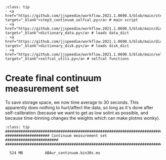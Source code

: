 `````{admonition} Scripts for **Step 3 - Self-calibration of the continuum**:
:class: tip
- <a href="https://github.com/jjspeedie/workflow.2021.1.0690.S/blob/main/step3_continuum_selfcal.py" target="_blank">step3_continuum_selfcal.py</a> # main script
- <a href="https://github.com/jjspeedie/workflow.2021.1.0690.S/blob/main/dictionary_data.py" target="_blank">dictionary_data.py</a> # loads data_dict
- <a href="https://github.com/jjspeedie/workflow.2021.1.0690.S/blob/main/dictionary_disk.py" target="_blank">dictionary_disk.py</a> # loads disk_dict
- <a href="https://github.com/jjspeedie/workflow.2021.1.0690.S/blob/main/selfcal_utils.py" target="_blank">selfcal_utils.py</a> # selfcal functions
`````

# Create final continuum measurement set

To save storage space, we now time average to 30 seconds. This apparently does nothing to hurt/affect the data, so long as it's done after self-calibration (because we want to get as low solint as possible, and because time-binning changes the weights which can make plotms wonky).

`````{admonition} Achieved!
:class: tip
#######################################################################
#################### Continuum measurement set ########################
#######################################################################

  524 MB	      ABAur_continuum.bin30s.ms
`````

<!-- >#######################################################################
>#################### Continuum measurement set ########################
>#######################################################################
>
>  524 MB	      ABAur_continuum.bin30s.ms -->

<!-- ````{card}
Content of the top card.

{bdg-primary}`example-badge`

````

```{card}
Jess might add here: Figures showing inspection of flux recovery.
```


```{glue} sorted_means_fig
:doc: executable/output-insert.md
``` -->
